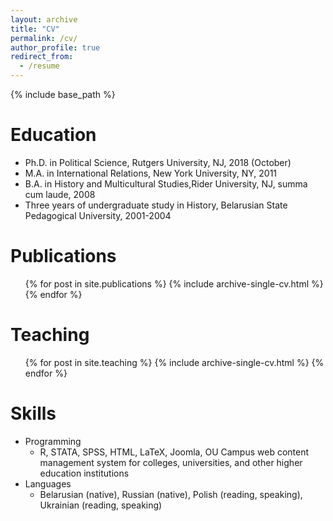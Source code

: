 ```yaml
---
layout: archive
title: "CV"
permalink: /cv/
author_profile: true
redirect_from:
  - /resume
---
```


{% include base_path %}

Education
======
* Ph.D. in Political Science, Rutgers University, NJ, 2018 (October)       
* M.A. in International Relations, New York University, NY, 2011                     
* B.A. in History and Multicultural Studies,Rider University, NJ, summa cum laude, 2008                                                                                                                                                                         
* Three years of undergraduate study in History, Belarusian State Pedagogical University, 2001-2004 

Publications
======
  <ul>{% for post in site.publications %}
    {% include archive-single-cv.html %}
  {% endfor %}</ul>
  
  Teaching
======
  <ul>{% for post in site.teaching %}
    {% include archive-single-cv.html %}
  {% endfor %}</ul>
  
Skills
======
* Programming
  * R, STATA, SPSS, HTML, LaTeX, Joomla, OU Campus web content management system for colleges, universities, and other higher education institutions
* Languages
  * Belarusian (native), Russian (native), Polish (reading, speaking), Ukrainian (reading, speaking) 
  

  


